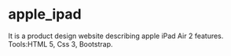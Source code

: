 # apple_ipad
It is a product design website describing apple iPad Air 2 features.
Tools:HTML 5, Css 3, Bootstrap.
